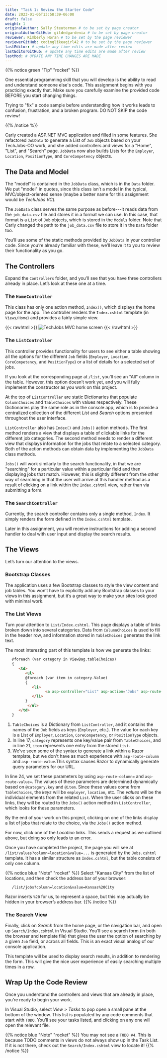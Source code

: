 ```yaml
---
title: "Task 1: Review the Starter Code"
date: 2023-01-05T13:58:39-06:00
draft: false
weight: 1
originalAuthor: Sally Steuterman # to be set by page creator
originalAuthorGitHub: gildedgardenia # to be set by page creator
reviewer: Kimberly Horan # to be set by the page reviewer
reviewerGitHub: codinglikeagirl42 # to be set by the page reviewer
lastEditor: # update any time edits are made after review
lastEditorGitHub: # update any time edits are made after review
lastMod: # UPDATE ANY TIME CHANGES ARE MADE
---
```


{{% notice green "Tip" "rocket" %}}

   One essential programming skill that you will develop is the ability to read
   and understand someone else's code. This assignment begins with you
   practicing exactly that. Make sure you carefully examine the provided code
   BEFORE you start changing things.

   Trying to "fix" a code sample before understanding how it works leads to
   confusion, frustration, and a broken program. DO NOT SKIP the code review!

{{% /notice %}}

Carly created a ASP.NET MVC application and filled in some features. She
refactored `JobData` to generate a List of `Job` objects based on
your TechJobs-OO work, and she added controllers and views for a "Home",
"List", and "Search" page. `JobData` now also builds Lists for the
`Employer`, `Location`, `PositionType`, and `CoreCompetency` objects.

## The Data and Model

The "model" is contained in the `JobData` class, which is in the `Data`
folder. We put "model" in quotes, since this class isn’t a model in the
typical, MVC/object-oriented sense (maybe a better name for this assignment
would be *TechJobs VC*).

The `JobData` class serves the same purpose as before---it reads data from
the `job_data.csv` file and stores it in a format we can use. In this case,
that format is a `List` of `Job` objects, which is stored in the `Models` folder. Note that Carly changed the
path to the `job_data.csv` file to store it in the `Data` folder too.

You’ll use some of the static methods provided by `JobData` in your
controller code. Since you’re already familiar with these, we’ll leave it to
you to review their functionality as you go.

## The Controllers

Expand the `Controllers` folder, and you’ll see that you have three
controllers already in place. Let’s look at these one at a time.

### The `HomeController`

This class has only one action method, `Index()`, which displays the home page
for the app. The controller renders the `Index.cshtml` template (in
`Views/Home`) and provides a fairly simple view.

{{< rawhtml >}}
   <img src="../pictures/techJobsMvcHome.png" alt="TechJobs MVC home screen" />
{{< /rawhtml >}}

### The `ListController`

This controller provides functionality for users to see either a table showing
all the options for the different `Job` fields (`Employer`, `Location`,
`CoreCompetency`, and `PositionType`) or a list of details for a selected
set of jobs.

If you look at the corresponding page at `/list`, you’ll see an "All" column
in the table. However, this option doesn’t work yet, and you will fully
implement the constructor as you work on this project.

At the top of `ListController` are static Dictionaries that populate
`ColumnChoices` and `TableChoices` with values respectively. These Dictionaries play the
same role as in the console app, which is to provide a centralized collection
of the different *List* and *Search* options presented throughout the user
interface.

`ListController` also has `Index()` and `Jobs()` action
methods. The first method
renders a view that displays a table of clickable links for the different job
categories. The second method needs to render a different view that displays
information for the jobs that relate to a selected category. Both of the
action methods can obtain data by implementing the `JobData` class methods.

`Jobs()` will work similarly to the search functionality, in
that we are "searching" for a particular value within a particular field and
then displaying jobs that match. However, this is slightly different from the
other way of searching in that the user will arrive at this handler method as a
result of clicking on a link within the `Index.cshtml` view, rather than via
submitting a form.

### The `SearchController`

Currently, the search controller contains only a single method, `Index`.
It simply renders the form defined in the `Index.cshtml` template.

Later in this assignment, you will receive instructions for adding a second
handler to deal with user input and display the search results.

## The Views

Let’s turn our attention to the views.

### Bootstrap Classes

The application uses a few Bootstrap classes to style the view content and job tables. You won’t have to explicitly add any Bootstrap classes to your views in this assignment, but it’s a great way to make your sites look good with minimal work.

### The List Views

Turn your attention to `List/Index.cshtml`. This page displays a table of links
broken down into several categories. Data from `ColumnChoices` is used to
fill in the header row, and information stored in `TableChoices` generates
the link text.

The most interesting part of this template is how we generate the links:

```html {linenos=true,hl_lines=[1,5,8],linenostart=17}
   @foreach (var category in ViewBag.tableChoices)
   {
      <td>
         <ul>
         @foreach (var item in category.Value)
         {
            <li>
                  <a asp-controller="List" asp-action="Jobs" asp-route-column="@category.Key" asp-route-value="@item">@item</a>
            </li>
         }
          </ul>
      </td>
   }
```

1. `TableChoices` is a Dictionary from `ListController`, and it contains the names of
   the `Job` fields as keys (`Employer`, etc.). The value for each key is
   a List of `Employer`, `Location`, `CoreCompetency`, or
   `PositionType` objects.
1. In line 17, `category` represents one key/value pair from
   `TableChoices`, and in line 21, `item` represents one entry from the
   stored `List`.
1. We’ve seen some of the syntax to generate a link within a Razor
   template, but we don't have as much experience with `asp-route-column` and `asp-route-value`.This syntax causes Razor
   to dynamically generate query parameters for our URL.

In line 24, we set these parameters by using `asp-route-column=` and `asp-route-value=`. The
values of these parameters are determined dynamically based on
`@category.key` and `@item`. Since these values come from
`TableChoices`, the *keys* will be `employer`, `location`, etc. The
*values* will be the individual elements from the related `List`. When the
user clicks on these links, they will be routed to the
`Jobs()` action method in `ListController`, which looks for
these parameters.

By the end of your work on this project, clicking on one of the links display a list of jobs that relate to the
choice, via the `Jobs()` action method.

For now, click one of the *Location* links. This sends a request as we
outlined above, but doing so only leads to an error.

Once you have completed the project, the page you will see at `/list/values?column=location&value=...` is generated by
the `Jobs.cshtml` template. It has a similar structure as `Index.cshtml`,
but the table consists of only one column.

{{% notice blue "Note" "rocket" %}}
   Select "Kansas City" from the list of locations, and then check the address
   bar of your browser:

   ```console
      /list/jobs?column=location&value=Kansas%20City
   ```

   Razor inserts `%20` for us, to represent a space, but this may
   actually be hidden in your browser’s address bar.
{{% /notice %}}

### The Search View

Finally, click on *Search* from the home page, or the navigation bar, and open
up `Search/Index.cshtml` in Visual Studio. You’ll see a search form (in both the browser
and template file) that gives the user the option of searching by a given
`Job` field, or across all fields. This is an exact visual analog of our
console application.

This template will be used to display search results, in addition to rendering
the form. This will give the nice user experience of easily searching multiple
times in a row.

## Wrap Up the Code Review

Once you understand the controllers and views that are already in place, you’re
ready to begin your work.

In Visual Studio, select *View > Tasks* to pop open a small pane at
the bottom of the window. This list is populated by any code comments that
start with `TODO`. You’ll see your tasks listed, and clicking on any one will
open the relevant file.

{{% notice blue "Note" "rocket" %}}
   You may not see a `TODO #4`. This is because TODO comments in views do not always show up in the Task List.
   If it is not there, check out the `Search/Index.cshtml` view to locate it!
{{% /notice %}}